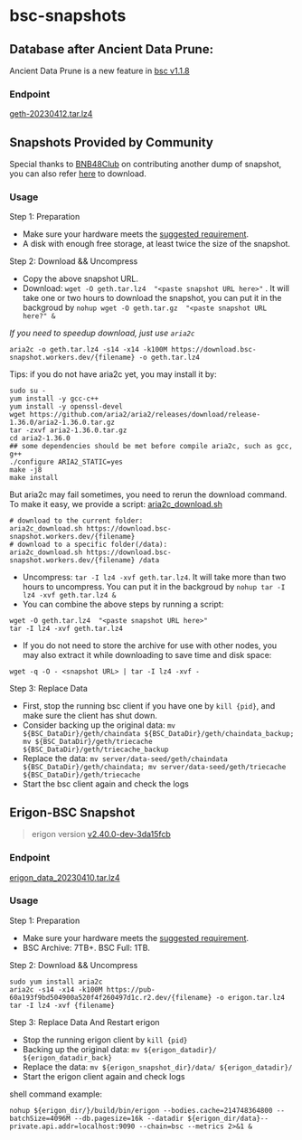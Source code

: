 
# bsc-snapshots


## Database after Ancient Data Prune:

Ancient Data Prune is a new feature in [bsc v1.1.8](https://github.com/binance-chain/bsc/releases/tag/v1.1.8)


### Endpoint


[geth-20230412.tar.lz4
](hthttps://pub-c0627345c16f47ab858c9469133073a8.r2.dev/geth-20230412.tar.lz4)





## Snapshots Provided by Community

Special thanks to [BNB48Club](https://twitter.com/bnb48club) on contributing another dump of snapshot, you can also refer [here](https://github.com/BNB48Club/bsc-snapshots) to download.



### Usage 

Step 1: Preparation
- Make sure your hardware meets the [suggested requirement](https://docs.binance.org/smart-chain/developer/fullnode.html).
- A disk with enough free storage, at least twice the size of the snapshot.

Step 2: Download && Uncompress
- Copy the above snapshot URL.
- Download:  `wget -O geth.tar.lz4  "<paste snapshot URL here>"` . It will take one or two hours to download the snapshot, you can put it in the backgroud by `nohup wget -O geth.tar.gz  "<paste snapshot URL here?" &`


*If you need to speedup download, just use `aria2c`*
```
aria2c -o geth.tar.lz4 -s14 -x14 -k100M https://download.bsc-snapshot.workers.dev/{filename} -o geth.tar.lz4
```

Tips: if you do not have aria2c yet, you may install it by:
```
sudo su -
yum install -y gcc-c++
yum install -y openssl-devel
wget https://github.com/aria2/aria2/releases/download/release-1.36.0/aria2-1.36.0.tar.gz
tar -zxvf aria2-1.36.0.tar.gz
cd aria2-1.36.0
## some dependencies should be met before compile aria2c, such as gcc, g++
./configure ARIA2_STATIC=yes
make -j8
make install
```

But aria2c may fail sometimes, you need to rerun the download command. To make it easy, we provide a script: [aria2c_download.sh](script/aria2c_download.sh)
```
# download to the current folder:
aria2c_download.sh https://download.bsc-snapshot.workers.dev/{filename}
# download to a specific folder(/data):
aria2c_download.sh https://download.bsc-snapshot.workers.dev/{filename} /data
```


- Uncompress: `tar -I lz4 -xvf geth.tar.lz4`. It will take more than two hours to uncompress. You can put it in the backgroud by `nohup tar -I lz4 -xvf geth.tar.lz4 &`
- You can combine the above steps by running a script:
```
wget -O geth.tar.lz4  "<paste snapshot URL here>"
tar -I lz4 -xvf geth.tar.lz4
```


- If you do not need to store the archive for use with other nodes, you may also extract it while downloading to save time and disk space:
```
wget -q -O - <snapshot URL> | tar -I lz4 -xvf -
```


Step 3: Replace Data
- First, stop the running bsc client if you have one by `kill {pid}`, and make sure the client has shut down.
- Consider backing up the original data: `mv ${BSC_DataDir}/geth/chaindata ${BSC_DataDir}/geth/chaindata_backup; mv ${BSC_DataDir}/geth/triecache ${BSC_DataDir}/geth/triecache_backup`
- Replace the data: `mv server/data-seed/geth/chaindata ${BSC_DataDir}/geth/chaindata; mv server/data-seed/geth/triecache ${BSC_DataDir}/geth/triecache`
- Start the bsc client again and check the logs


## Erigon-BSC Snapshot

> erigon version [v2.40.0-dev-3da15fcb](https://github.com/node-real/bsc-erigon/releases/tag/v1.0.2)
### Endpoint
[erigon_data_20230410.tar.lz4](https://pub-60a193f9bd504900a520f4f260497d1c.r2.dev/erigon-0410.tar.lz4
)

### Usage

Step 1: Preparation

- Make sure your hardware meets the [suggested requirement](https://github.com/ledgerwatch/erigon#system-requirements).
- BSC Archive: 7TB+. BSC Full: 1TB.

Step 2: Download && Uncompress

```
sudo yum install aria2c
aria2c -s14 -x14 -k100M https://pub-60a193f9bd504900a520f4f260497d1c.r2.dev/{filename} -o erigon.tar.lz4
tar -I lz4 -xvf {filename}
```
Step 3: Replace Data And Restart erigon
- Stop the running erigon client by `kill {pid}`
- Backing up the original data: `mv ${erigon_datadir}/ ${erigon_datadir_back}`
- Replace the data: `mv ${erigon_snapshot_dir}/data/ ${erigon_datadir}/`
- Start the erigon client again and check logs

shell command example:
```
nohup ${erigon_dir/}/build/bin/erigon --bodies.cache=214748364800 --batchSize=4096M --db.pagesize=16k --datadir ${erigon_dir/data}--private.api.addr=localhost:9090 --chain=bsc --metrics 2>&1 &
```


